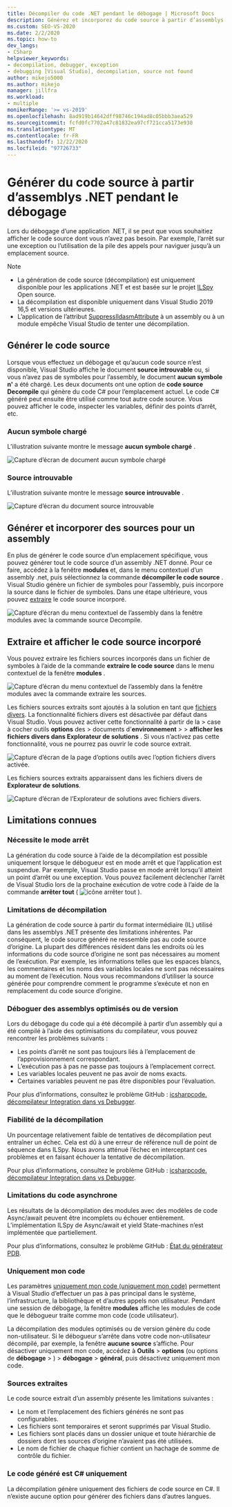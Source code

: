 ```yaml
---
title: Décompiler du code .NET pendant le débogage | Microsoft Docs
description: Générez et incorporez du code source à partir d’assemblys .NET lors du débogage dans Visual Studio. Extraire et afficher le code source incorporé.
ms.custom: SEO-VS-2020
ms.date: 2/2/2020
ms.topic: how-to
dev_langs:
- CSharp
helpviewer_keywords:
- decompilation, debugger, exception
- debugging [Visual Studio], decompilation, source not found
author: mikejo5000
ms.author: mikejo
manager: jillfra
ms.workload:
- multiple
monikerRange: '>= vs-2019'
ms.openlocfilehash: 8ad919b14642dff98746c194ad8c05bbb3aea529
ms.sourcegitcommit: fcfd0fc7702a47c81832ea97cf721cca5173e930
ms.translationtype: MT
ms.contentlocale: fr-FR
ms.lasthandoff: 12/22/2020
ms.locfileid: "97726733"
---
```

# <a name="generate-source-code-from-net-assemblies-while-debugging"></a>Générer du code source à partir d’assemblys .NET pendant le débogage

Lors du débogage d’une application .NET, il se peut que vous souhaitiez afficher le code source dont vous n’avez pas besoin. Par exemple, l’arrêt sur une exception ou l’utilisation de la pile des appels pour naviguer jusqu’à un emplacement source.

> [!NOTE]
> * La génération de code source (décompilation) est uniquement disponible pour les applications .NET et est basée sur le projet [ILSpy](https://github.com/icsharpcode/ILSpy) Open source.
> * La décompilation est disponible uniquement dans Visual Studio 2019 16,5 et versions ultérieures.
> * L’application de l’attribut [SuppressIldasmAttribute](/dotnet/api/system.runtime.compilerservices.suppressildasmattribute) à un assembly ou à un module empêche Visual Studio de tenter une décompilation.

## <a name="generate-source-code"></a>Générer le code source

Lorsque vous effectuez un débogage et qu’aucun code source n’est disponible, Visual Studio affiche le document **source introuvable** ou, si vous n’avez pas de symboles pour l’assembly, le document **aucun symbole n'** a été chargé. Les deux documents ont une option de **code source Decompile** qui génère du code C# pour l’emplacement actuel. Le code C# généré peut ensuite être utilisé comme tout autre code source. Vous pouvez afficher le code, inspecter les variables, définir des points d’arrêt, etc.

### <a name="no-symbols-loaded"></a>Aucun symbole chargé

L’illustration suivante montre le message **aucun symbole chargé** .

![Capture d’écran de document aucun symbole chargé](media/decompilation-no-symbol-found.png)

### <a name="source-not-found"></a>Source introuvable

L’illustration suivante montre le message **source introuvable** .

![Capture d’écran du document source introuvable](media/decompilation-no-source-found.png)

## <a name="generate-and-embed-sources-for-an-assembly"></a>Générer et incorporer des sources pour un assembly

En plus de générer le code source d’un emplacement spécifique, vous pouvez générer tout le code source d’un assembly .NET donné. Pour ce faire, accédez à la fenêtre **modules** et, dans le menu contextuel d’un assembly .net, puis sélectionnez la commande **décompiler le code source** . Visual Studio génère un fichier de symboles pour l’assembly, puis incorpore la source dans le fichier de symboles. Dans une étape ultérieure, vous pouvez [extraire](#extract-and-view-the-embedded-source-code) le code source incorporé.

![Capture d’écran du menu contextuel de l’assembly dans la fenêtre modules avec la commande source Decompile.](media/decompilation-decompile-source-code.png)

## <a name="extract-and-view-the-embedded-source-code"></a>Extraire et afficher le code source incorporé

Vous pouvez extraire les fichiers sources incorporés dans un fichier de symboles à l’aide de la commande **extraire le code source** dans le menu contextuel de la fenêtre **modules** .

![Capture d’écran du menu contextuel de l’assembly dans la fenêtre modules avec la commande extraire les sources.](media/decompilation-extract-source-code.png)

Les fichiers sources extraits sont ajoutés à la solution en tant que [fichiers divers](../ide/reference/miscellaneous-files.md). La fonctionnalité fichiers divers est désactivée par défaut dans Visual Studio. Vous pouvez activer cette fonctionnalité à partir de la  >  case à cocher outils **options** des  >  documents d'**environnement**  >    >  **afficher les fichiers divers dans Explorateur de solutions** . Si vous n’activez pas cette fonctionnalité, vous ne pourrez pas ouvrir le code source extrait.

![Capture d’écran de la page d’options outils avec l’option fichiers divers activée.](media/decompilation-tools-options-misc-files.png)

Les fichiers sources extraits apparaissent dans les fichiers divers de **Explorateur de solutions**.

![Capture d’écran de l’Explorateur de solutions avec fichiers divers.](media/decompilation-solution-explorer.png)

## <a name="known-limitations"></a>Limitations connues

### <a name="requires-break-mode"></a>Nécessite le mode arrêt

La génération du code source à l’aide de la décompilation est possible uniquement lorsque le débogueur est en mode arrêt et que l’application est suspendue. Par exemple, Visual Studio passe en mode arrêt lorsqu’il atteint un point d’arrêt ou une exception. Vous pouvez facilement déclencher l’arrêt de Visual Studio lors de la prochaine exécution de votre code à l’aide de la commande **arrêter tout** ( ![ icône arrêter tout ](media/decompilation-break-all.png) ).

### <a name="decompilation-limitations"></a>Limitations de décompilation

La génération de code source à partir du format intermédiaire (IL) utilisé dans les assemblys .NET présente des limitations inhérentes. Par conséquent, le code source généré ne ressemble pas au code source d’origine. La plupart des différences résident dans les endroits où les informations du code source d’origine ne sont pas nécessaires au moment de l’exécution. Par exemple, les informations telles que les espaces blancs, les commentaires et les noms des variables locales ne sont pas nécessaires au moment de l’exécution. Nous vous recommandons d’utiliser la source générée pour comprendre comment le programme s’exécute et non en remplacement du code source d’origine.

### <a name="debug-optimized-or-release-assemblies"></a>Déboguer des assemblys optimisés ou de version

Lors du débogage du code qui a été décompilé à partir d’un assembly qui a été compilé à l’aide des optimisations du compilateur, vous pouvez rencontrer les problèmes suivants :
- Les points d’arrêt ne sont pas toujours liés à l’emplacement de l’approvisionnement correspondant.
- L’exécution pas à pas ne passe pas toujours à l’emplacement correct.
- Les variables locales peuvent ne pas avoir de noms exacts.
- Certaines variables peuvent ne pas être disponibles pour l’évaluation.

Pour plus d’informations, consultez le problème GitHub : [icsharpcode. décompilateur Integration dans vs Debugger](https://github.com/icsharpcode/ILSpy/issues/1901).

### <a name="decompilation-reliability"></a>Fiabilité de la décompilation

Un pourcentage relativement faible de tentatives de décompilation peut entraîner un échec. Cela est dû à une erreur de référence null de point de séquence dans ILSpy.  Nous avons atténué l’échec en interceptant ces problèmes et en faisant échouer la tentative de décompilation.

Pour plus d’informations, consultez le problème GitHub : [icsharpcode. décompilateur Integration dans vs Debugger](https://github.com/icsharpcode/ILSpy/issues/1901).

### <a name="limitations-with-async-code"></a>Limitations du code asynchrone

Les résultats de la décompilation des modules avec des modèles de code Async/await peuvent être incomplets ou échouer entièrement. L’implémentation ILSpy de Async/await et yield State-machines n’est implémentée que partiellement. 

Pour plus d’informations, consultez le problème GitHub : [État du générateur PDB](https://github.com/icsharpcode/ILSpy/issues/1422).

### <a name="just-my-code"></a>Uniquement mon code

Les paramètres [uniquement mon code (uniquement mon code)](./just-my-code.md) permettent à Visual Studio d’effectuer un pas à pas principal dans le système, l’infrastructure, la bibliothèque et d’autres appels non utilisateur. Pendant une session de débogage, la fenêtre **modules** affiche les modules de code que le débogueur traite comme mon code (code utilisateur).

La décompilation des modules optimisés ou de version génère du code non-utilisateur. Si le débogueur s’arrête dans votre code non-utilisateur décompilé, par exemple, la fenêtre **aucune source** s’affiche. Pour désactiver uniquement mon code, accédez à **Outils**  >  **options** (ou options de **débogage**  >  ) > **débogage**  >  **général**, puis désactivez uniquement mon code.

### <a name="extracted-sources"></a>Sources extraites

Le code source extrait d’un assembly présente les limitations suivantes :
- Le nom et l’emplacement des fichiers générés ne sont pas configurables.
- Les fichiers sont temporaires et seront supprimés par Visual Studio.
- Les fichiers sont placés dans un dossier unique et toute hiérarchie de dossiers dont les sources d’origine n’avaient pas été utilisées.
- Le nom de fichier de chaque fichier contient un hachage de somme de contrôle du fichier.

### <a name="generated-code-is-c-only"></a>Le code généré est C# uniquement
La décompilation génère uniquement des fichiers de code source en C#. Il n’existe aucune option pour générer des fichiers dans d’autres langues.